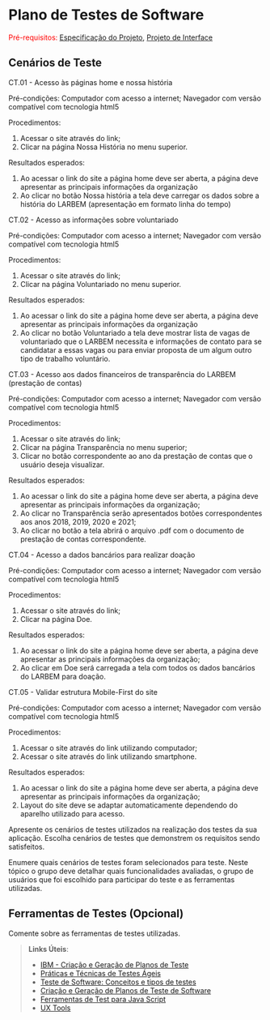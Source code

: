 # Plano de Testes de Software

<span style="color:red">Pré-requisitos: <a href="2-Especificação do Projeto.md"> Especificação do Projeto</a></span>, <a href="3-Projeto de Interface.md"> Projeto de Interface</a>

## Cenários de Teste

CT.01 - Acesso às páginas home e nossa história

Pré-condições:
Computador com acesso a internet;
Navegador com versão compatível com tecnologia html5

Procedimentos:
1. Acessar o site através do link;
2. Clicar na página Nossa História no menu superior.

Resultados esperados:
1. Ao acessar o link do site a página home deve ser aberta, a página deve apresentar as principais informações da organização
2. Ao clicar no botão Nossa história a tela deve carregar os dados sobre a história do LARBEM (apresentação em formato linha do tempo)


CT.02 - Acesso as informações sobre voluntariado

Pré-condições:
Computador com acesso a internet;
Navegador com versão compatível com tecnologia html5

Procedimentos:
1. Acessar o site através do link;
2. Clicar na página Voluntariado no menu superior.

Resultados esperados:
1. Ao acessar o link do site a página home deve ser aberta, a página deve apresentar as principais informações da organização
2. Ao clicar no botão Voluntariado a tela deve mostrar lista de vagas de voluntariado que o LARBEM necessita e informações de contato para se candidatar a essas vagas ou para enviar proposta de um algum outro tipo de trabalho voluntário.


CT.03 - Acesso aos dados financeiros de transparência do LARBEM (prestação de contas)

Pré-condições:
Computador com acesso a internet;
Navegador com versão compatível com tecnologia html5

Procedimentos:
1. Acessar o site através do link;
2. Clicar na página Transparência no menu superior;
3. Clicar no botão correspondente ao ano da prestação de contas que o usuário deseja visualizar.

Resultados esperados:
1. Ao acessar o link do site a página home deve ser aberta, a página deve apresentar as principais informações da organização;
2. Ao clicar no Transparência serão apresentados botões correspondentes aos anos 2018, 2019, 2020 e 2021;
3. Ao clicar no botão a tela abrirá o arquivo .pdf com o documento de prestação de contas correspondente.


CT.04 - Acesso a dados bancários para realizar doação 

Pré-condições:
Computador com acesso a internet;
Navegador com versão compatível com tecnologia html5

Procedimentos:
1. Acessar o site através do link;
2. Clicar na página Doe.

Resultados esperados:
1. Ao acessar o link do site a página home deve ser aberta, a página deve apresentar as principais informações da organização;
2. Ao clicar em Doe será carregada a tela com todos os dados bancários do LARBEM para doação.


CT.05 - Validar estrutura Mobile-First do site

Pré-condições:
Computador com acesso a internet;
Navegador com versão compatível com tecnologia html5

Procedimentos:
1. Acessar o site através do link utilizando computador;
2. Acessar o site através do link utilizando smartphone.

Resultados esperados:
1. Ao acessar o link do site a página home deve ser aberta, a página deve apresentar as principais informações da organização;
2. Layout do site deve se adaptar automaticamente dependendo do aparelho utilizado para acesso.



Apresente os cenários de testes utilizados na realização dos testes da sua aplicação. Escolha cenários de testes que demonstrem os requisitos sendo satisfeitos.

Enumere quais cenários de testes foram selecionados para teste. Neste tópico o grupo deve detalhar quais funcionalidades avaliadas, o grupo de usuários que foi escolhido para participar do teste e as ferramentas utilizadas.
 
## Ferramentas de Testes (Opcional)

Comente sobre as ferramentas de testes utilizadas.
 
> **Links Úteis**:
> - [IBM - Criação e Geração de Planos de Teste](https://www.ibm.com/developerworks/br/local/rational/criacao_geracao_planos_testes_software/index.html)
> - [Práticas e Técnicas de Testes Ágeis](http://assiste.serpro.gov.br/serproagil/Apresenta/slides.pdf)
> -  [Teste de Software: Conceitos e tipos de testes](https://blog.onedaytesting.com.br/teste-de-software/)
> - [Criação e Geração de Planos de Teste de Software](https://www.ibm.com/developerworks/br/local/rational/criacao_geracao_planos_testes_software/index.html)
> - [Ferramentas de Test para Java Script](https://geekflare.com/javascript-unit-testing/)
> - [UX Tools](https://uxdesign.cc/ux-user-research-and-user-testing-tools-2d339d379dc7)
